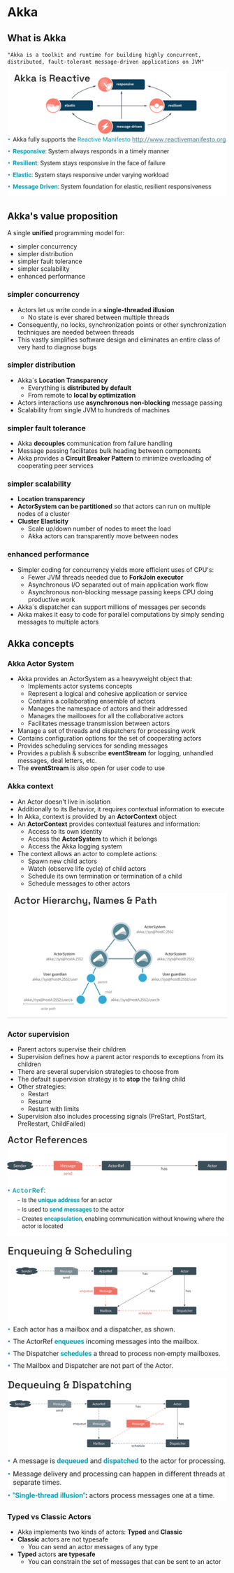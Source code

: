# Akka

## What is Akka

```
"Akka is a toolkit and runtime for building highly concurrent, 
distributed, fault-tolerant message-driven applications on JVM"
```

![img.png](img.png)

## Akka's value proposition

A single **unified** programming model for:
- simpler concurrency
- simpler distribution
- simpler fault tolerance
- simpler scalability
- enhanced performance

### simpler concurrency

- Actors let us write conde in a **single-threaded illusion**
  - No state is ever shared between multiple threads
- Consequently, no locks, synchronization points or other synchronization techniques 
are needed between threads
- This vastly simplifies software design and eliminates an entire class of 
very hard to diagnose bugs

### simpler distribution

- Akka´s **Location Transparency**
  - Everything is **distributed by default**
  - From remote to **local by optimization**
- Actors interactions use **asynchronous non-blocking** message passing 
- Scalability from single JVM to hundreds of machines

### simpler fault tolerance

- Akka **decouples** communication from failure handling
- Message passing facilitates bulk heading between components
- Akka provides a **Circuit Breaker Pattern** to minimize overloading of cooperating peer services

### simpler scalability

- **Location transparency**
- **ActorSystem can be partitioned** so that actors can run on multiple nodes of a cluster
- **Cluster Elasticity**
  - Scale up/down number of nodes to meet the load
  - Akka actors can transparently move between nodes

### enhanced performance

- Simpler coding for concurrency yields more efficient uses of CPU's:
  - Fewer JVM threads needed due to **ForkJoin executor**
  - Asynchronous I/O separated out of main application work flow
  - Asynchronous non-blocking message passing keeps CPU doing productive work
- Akka´s dispatcher can support millions of messages per seconds 
- Akka makes it easy to code for parallel computations by simply sending messages
to multiple actors


## Akka concepts

### Akka Actor System

- Akka provides an ActorSystem as a heavyweight object that:
  - Implements actor systems concepts 
  - Represent a logical and cohesive application or service
  - Contains a collaborating ensemble of actors
  - Manages the namespace of actors and their addressed 
  - Manages the mailboxes for all the collaborative actors
  - Facilitates message transmission between actors
- Manage a set of threads and dispatchers for processing work 
- Contains configuration options for the set of cooperating actors 
- Provides scheduling services for sending messages
- Provides a publish & subscribe **eventStream** for logging, unhandled messages, deal letters, etc.
- The **eventStream** is also open for user code to use

### Akka context

- An Actor doesn't live in isolation
- Additionally to its Behavior, it requires contextual information to execute
- In Akka, context is provided by an **ActorContext** object
- An **ActorContext** provides contextual features and information:
  - Access to its own identity
  - Access the **ActorSystem** to which it belongs
  - Access the Akka logging system 
- The context allows an actor to complete actions:
  - Spawn new child actors
  - Watch (observe life cycle) of child actors
  - Schedule its own termination or termination of a child
  - Schedule messages to other actors

![img_1.png](img_1.png)

### Actor supervision 

- Parent actors supervise their children
- Supervision defines how a parent actor responds to exceptions from its children
- There are several supervision strategies to choose from
- The default supervision strategy is to **stop** the failing child
- Other strategies:
  - Restart
  - Resume
  - Restart with limits
- Supervision also includes processing  signals (PreStart, PostStart, PreRestart, ChildFailed)

![img_2.png](img_2.png)

![img_3.png](img_3.png)

![img_4.png](img_4.png)

### Typed vs Classic Actors

- Akka implements two kinds  of actors: **Typed** and **Classic**
- **Classic** actors are not typesafe
  - You can send an actor messages of any type
- **Typed** actors **are typesafe**
  - You can constrain the set of messages that can be sent to an actor